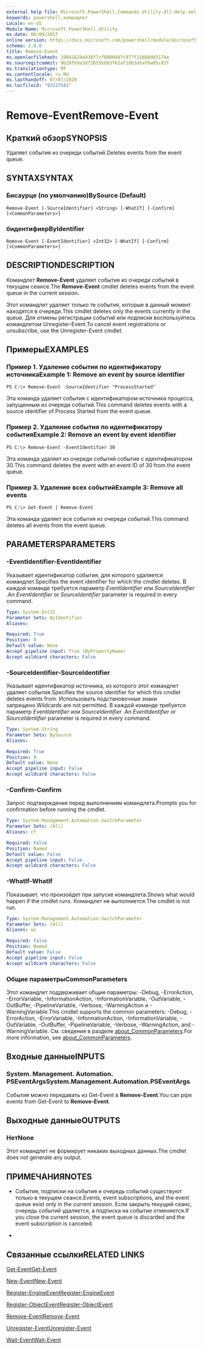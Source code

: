 ```yaml
---
external help file: Microsoft.PowerShell.Commands.Utility.dll-Help.xml
keywords: powershell,командлет
Locale: en-US
Module Name: Microsoft.PowerShell.Utility
ms.date: 06/09/2017
online version: https://docs.microsoft.com/powershell/module/microsoft.powershell.utility/remove-event?view=powershell-5.1&WT.mc_id=ps-gethelp
schema: 2.0.0
title: Remove-Event
ms.openlocfilehash: 19841624e836f7cf8080487c977f11b88dd3174e
ms.sourcegitcommit: 9b28fb9a3d72655bb63f62af18b3a5af6a05cd3f
ms.translationtype: MT
ms.contentlocale: ru-RU
ms.lasthandoff: 07/07/2020
ms.locfileid: "93227541"
---
```

# <span data-ttu-id="35f62-103">Remove-Event</span><span class="sxs-lookup"><span data-stu-id="35f62-103">Remove-Event</span></span>

## <span data-ttu-id="35f62-104">Краткий обзор</span><span class="sxs-lookup"><span data-stu-id="35f62-104">SYNOPSIS</span></span>
<span data-ttu-id="35f62-105">Удаляет события из очереди событий.</span><span class="sxs-lookup"><span data-stu-id="35f62-105">Deletes events from the event queue.</span></span>

## <span data-ttu-id="35f62-106">SYNTAX</span><span class="sxs-lookup"><span data-stu-id="35f62-106">SYNTAX</span></span>

### <span data-ttu-id="35f62-107">Бисаурце (по умолчанию)</span><span class="sxs-lookup"><span data-stu-id="35f62-107">BySource (Default)</span></span>

```
Remove-Event [-SourceIdentifier] <String> [-WhatIf] [-Confirm] [<CommonParameters>]
```

### <span data-ttu-id="35f62-108">бидентифиер</span><span class="sxs-lookup"><span data-stu-id="35f62-108">ByIdentifier</span></span>

```
Remove-Event [-EventIdentifier] <Int32> [-WhatIf] [-Confirm] [<CommonParameters>]
```

## <span data-ttu-id="35f62-109">DESCRIPTION</span><span class="sxs-lookup"><span data-stu-id="35f62-109">DESCRIPTION</span></span>
<span data-ttu-id="35f62-110">Командлет **Remove-Event** удаляет события из очереди событий в текущем сеансе.</span><span class="sxs-lookup"><span data-stu-id="35f62-110">The **Remove-Event** cmdlet deletes events from the event queue in the current session.</span></span>

<span data-ttu-id="35f62-111">Этот командлет удаляет только те события, которые в данный момент находятся в очереди.</span><span class="sxs-lookup"><span data-stu-id="35f62-111">This cmdlet deletes only the events currently in the queue.</span></span>
<span data-ttu-id="35f62-112">Для отмены регистрации событий или подписки воспользуйтесь командлетом Unregister-Event.</span><span class="sxs-lookup"><span data-stu-id="35f62-112">To cancel event registrations or unsubscribe, use the Unregister-Event cmdlet.</span></span>

## <span data-ttu-id="35f62-113">Примеры</span><span class="sxs-lookup"><span data-stu-id="35f62-113">EXAMPLES</span></span>

### <span data-ttu-id="35f62-114">Пример 1. Удаление события по идентификатору источника</span><span class="sxs-lookup"><span data-stu-id="35f62-114">Example 1: Remove an event by source identifier</span></span>

```
PS C:\> Remove-Event -SourceIdentifier "ProcessStarted"
```

<span data-ttu-id="35f62-115">Эта команда удаляет события с идентификатором источника процесса, запущенным из очереди событий.</span><span class="sxs-lookup"><span data-stu-id="35f62-115">This command deletes events with a source identifier of Process Started from the event queue.</span></span>

### <span data-ttu-id="35f62-116">Пример 2. Удаление события по идентификатору события</span><span class="sxs-lookup"><span data-stu-id="35f62-116">Example 2: Remove an event by event identifier</span></span>

```
PS C:\> Remove-Event -EventIdentifier 30
```

<span data-ttu-id="35f62-117">Эта команда удаляет из очереди событий событие с идентификатором 30.</span><span class="sxs-lookup"><span data-stu-id="35f62-117">This command deletes the event with an event ID of 30 from the event queue.</span></span>

### <span data-ttu-id="35f62-118">Пример 3. Удаление всех событий</span><span class="sxs-lookup"><span data-stu-id="35f62-118">Example 3: Remove all events</span></span>

```
PS C:\> Get-Event | Remove-Event
```

<span data-ttu-id="35f62-119">Эта команда удаляет все события из очереди событий.</span><span class="sxs-lookup"><span data-stu-id="35f62-119">This command deletes all events from the event queue.</span></span>

## <span data-ttu-id="35f62-120">PARAMETERS</span><span class="sxs-lookup"><span data-stu-id="35f62-120">PARAMETERS</span></span>

### <span data-ttu-id="35f62-121">-EventIdentifier</span><span class="sxs-lookup"><span data-stu-id="35f62-121">-EventIdentifier</span></span>
<span data-ttu-id="35f62-122">Указывает идентификатор события, для которого удаляется командлет.</span><span class="sxs-lookup"><span data-stu-id="35f62-122">Specifies the event identifier for which the cmdlet deletes.</span></span>
<span data-ttu-id="35f62-123">В каждой команде требуется параметр *EventIdentifier* или *SourceIdentifier* .</span><span class="sxs-lookup"><span data-stu-id="35f62-123">An *EventIdentifier* or *SourceIdentifier* parameter is required in every command.</span></span>

```yaml
Type: System.Int32
Parameter Sets: ByIdentifier
Aliases:

Required: True
Position: 0
Default value: None
Accept pipeline input: True (ByPropertyName)
Accept wildcard characters: False
```

### <span data-ttu-id="35f62-124">-SourceIdentifier</span><span class="sxs-lookup"><span data-stu-id="35f62-124">-SourceIdentifier</span></span>
<span data-ttu-id="35f62-125">Указывает идентификатор источника, из которого этот командлет удаляет события.</span><span class="sxs-lookup"><span data-stu-id="35f62-125">Specifies the source identifier for which this cmdlet deletes events from.</span></span>
<span data-ttu-id="35f62-126">Использовать подстановочные знаки запрещено.</span><span class="sxs-lookup"><span data-stu-id="35f62-126">Wildcards are not permitted.</span></span>
<span data-ttu-id="35f62-127">В каждой команде требуется параметр *EventIdentifier* или *SourceIdentifier* .</span><span class="sxs-lookup"><span data-stu-id="35f62-127">An *EventIdentifier* or *SourceIdentifier* parameter is required in every command.</span></span>

```yaml
Type: System.String
Parameter Sets: BySource
Aliases:

Required: True
Position: 0
Default value: None
Accept pipeline input: False
Accept wildcard characters: False
```

### <span data-ttu-id="35f62-128">-Confirm</span><span class="sxs-lookup"><span data-stu-id="35f62-128">-Confirm</span></span>
<span data-ttu-id="35f62-129">Запрос подтверждения перед выполнением командлета.</span><span class="sxs-lookup"><span data-stu-id="35f62-129">Prompts you for confirmation before running the cmdlet.</span></span>

```yaml
Type: System.Management.Automation.SwitchParameter
Parameter Sets: (All)
Aliases: cf

Required: False
Position: Named
Default value: False
Accept pipeline input: False
Accept wildcard characters: False
```

### <span data-ttu-id="35f62-130">-WhatIf</span><span class="sxs-lookup"><span data-stu-id="35f62-130">-WhatIf</span></span>
<span data-ttu-id="35f62-131">Показывает, что произойдет при запуске командлета.</span><span class="sxs-lookup"><span data-stu-id="35f62-131">Shows what would happen if the cmdlet runs.</span></span>
<span data-ttu-id="35f62-132">Командлет не выполняется.</span><span class="sxs-lookup"><span data-stu-id="35f62-132">The cmdlet is not run.</span></span>

```yaml
Type: System.Management.Automation.SwitchParameter
Parameter Sets: (All)
Aliases: wi

Required: False
Position: Named
Default value: False
Accept pipeline input: False
Accept wildcard characters: False
```

### <span data-ttu-id="35f62-133">Общие параметры</span><span class="sxs-lookup"><span data-stu-id="35f62-133">CommonParameters</span></span>
<span data-ttu-id="35f62-134">Этот командлет поддерживает общие параметры: -Debug, -ErrorAction, -ErrorVariable, -InformationAction, -InformationVariable, -OutVariable, -OutBuffer, -PipelineVariable, -Verbose, -WarningAction и -WarningVariable.</span><span class="sxs-lookup"><span data-stu-id="35f62-134">This cmdlet supports the common parameters: -Debug, -ErrorAction, -ErrorVariable, -InformationAction, -InformationVariable, -OutVariable, -OutBuffer, -PipelineVariable, -Verbose, -WarningAction, and -WarningVariable.</span></span> <span data-ttu-id="35f62-135">См. сведения в разделе [about_CommonParameters](https://go.microsoft.com/fwlink/?LinkID=113216).</span><span class="sxs-lookup"><span data-stu-id="35f62-135">For more information, see [about_CommonParameters](https://go.microsoft.com/fwlink/?LinkID=113216).</span></span>

## <span data-ttu-id="35f62-136">Входные данные</span><span class="sxs-lookup"><span data-stu-id="35f62-136">INPUTS</span></span>

### <span data-ttu-id="35f62-137">System. Management. Automation. PSEventArgs</span><span class="sxs-lookup"><span data-stu-id="35f62-137">System.Management.Automation.PSEventArgs</span></span>
<span data-ttu-id="35f62-138">События можно передавать из Get-Event в **Remove-Event**.</span><span class="sxs-lookup"><span data-stu-id="35f62-138">You can pipe events from Get-Event to **Remove-Event**.</span></span>

## <span data-ttu-id="35f62-139">Выходные данные</span><span class="sxs-lookup"><span data-stu-id="35f62-139">OUTPUTS</span></span>

### <span data-ttu-id="35f62-140">Нет</span><span class="sxs-lookup"><span data-stu-id="35f62-140">None</span></span>
<span data-ttu-id="35f62-141">Этот командлет не формирует никаких выходных данных.</span><span class="sxs-lookup"><span data-stu-id="35f62-141">The cmdlet does not generate any output.</span></span>

## <span data-ttu-id="35f62-142">ПРИМЕЧАНИЯ</span><span class="sxs-lookup"><span data-stu-id="35f62-142">NOTES</span></span>

* <span data-ttu-id="35f62-143">События, подписки на события и очередь событий существуют только в текущем сеансе.</span><span class="sxs-lookup"><span data-stu-id="35f62-143">Events, event subscriptions, and the event queue exist only in the current session.</span></span> <span data-ttu-id="35f62-144">Если закрыть текущий сеанс, очередь событий удаляется, а подписка на событие отменяется.</span><span class="sxs-lookup"><span data-stu-id="35f62-144">If you close the current session, the event queue is discarded and the event subscription is canceled.</span></span>

*

## <span data-ttu-id="35f62-145">Связанные ссылки</span><span class="sxs-lookup"><span data-stu-id="35f62-145">RELATED LINKS</span></span>

[<span data-ttu-id="35f62-146">Get-Event</span><span class="sxs-lookup"><span data-stu-id="35f62-146">Get-Event</span></span>](Get-Event.md)

[<span data-ttu-id="35f62-147">New-Event</span><span class="sxs-lookup"><span data-stu-id="35f62-147">New-Event</span></span>](New-Event.md)

[<span data-ttu-id="35f62-148">Register-EngineEvent</span><span class="sxs-lookup"><span data-stu-id="35f62-148">Register-EngineEvent</span></span>](Register-EngineEvent.md)

[<span data-ttu-id="35f62-149">Register-ObjectEvent</span><span class="sxs-lookup"><span data-stu-id="35f62-149">Register-ObjectEvent</span></span>](Register-ObjectEvent.md)

[<span data-ttu-id="35f62-150">Remove-Event</span><span class="sxs-lookup"><span data-stu-id="35f62-150">Remove-Event</span></span>](Remove-Event.md)

[<span data-ttu-id="35f62-151">Unregister-Event</span><span class="sxs-lookup"><span data-stu-id="35f62-151">Unregister-Event</span></span>](Unregister-Event.md)

[<span data-ttu-id="35f62-152">Wait-Event</span><span class="sxs-lookup"><span data-stu-id="35f62-152">Wait-Event</span></span>](Wait-Event.md)
